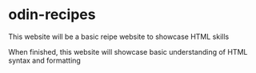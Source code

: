 # odin-recipes

This website will be a basic reipe website to showcase HTML skills

When finished, this website will showcase basic understanding of HTML
syntax and formatting
